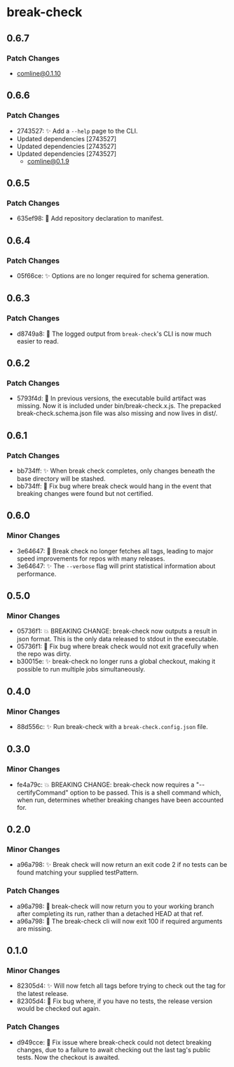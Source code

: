 # break-check

## 0.6.7

### Patch Changes

- comline@0.1.10

## 0.6.6

### Patch Changes

- 2743527: ✨ Add a `--help` page to the CLI.
- Updated dependencies [2743527]
- Updated dependencies [2743527]
- Updated dependencies [2743527]
  - comline@0.1.9

## 0.6.5

### Patch Changes

- 635ef98: 🔧 Add repository declaration to manifest.

## 0.6.4

### Patch Changes

- 05f66ce: ✨ Options are no longer required for schema generation.

## 0.6.3

### Patch Changes

- d8749a8: 💬 The logged output from `break-check`'s CLI is now much easier to read.

## 0.6.2

### Patch Changes

- 5793f4d: 🐛 In previous versions, the executable build artifact was missing. Now it is included under bin/break-check.x.js. The prepacked break-check.schema.json file was also missing and now lives in dist/.

## 0.6.1

### Patch Changes

- bb734ff: ✨ When break check completes, only changes beneath the base directory will be stashed.
- bb734ff: 🐛 Fix bug where break check would hang in the event that breaking changes were found but not certified.

## 0.6.0

### Minor Changes

- 3e64647: 🚀 Break check no longer fetches all tags, leading to major speed improvements for repos with many releases.
- 3e64647: ✨ The `--verbose` flag will print statistical information about performance.

## 0.5.0

### Minor Changes

- 05736f1: 💥 BREAKING CHANGE: break-check now outputs a result in json format. This is the only data released to stdout in the executable.
- 05736f1: 🐛 Fix bug where break check would not exit gracefully when the repo was dirty.
- b30015e: ✨ break-check no longer runs a global checkout, making it possible to run multiple jobs simultaneously.

## 0.4.0

### Minor Changes

- 88d556c: ✨ Run break-check with a `break-check.config.json` file.

## 0.3.0

### Minor Changes

- fe4a79c: 💥 BREAKING CHANGE: break-check now requires a "--certifyCommand" option to be passed. This is a shell command which, when run, determines whether breaking changes have been accounted for.

## 0.2.0

### Minor Changes

- a96a798: ✨ Break check will now return an exit code 2 if no tests can be found matching your supplied testPattern.

### Patch Changes

- a96a798: 🐛 break-check will now return you to your working branch after completing its run, rather than a detached HEAD at that ref.
- a96a798: 🐛 The break-check cli will now exit 100 if required arguments are missing.

## 0.1.0

### Minor Changes

- 82305d4: ✨ Will now fetch all tags before trying to check out the tag for the latest release.
- 82305d4: 🐛 Fix bug where, if you have no tests, the release version would be checked out again.

### Patch Changes

- d949cce: 🐛 Fix issue where break-check could not detect breaking changes, due to a failure to await checking out the last tag's public tests. Now the checkout is awaited.
